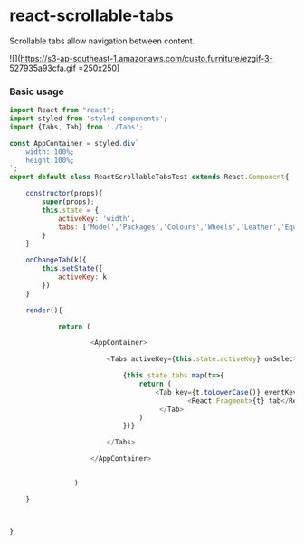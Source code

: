 # react-scrollable-tabs
Scrollable tabs allow navigation between content.

![](https://s3-ap-southeast-1.amazonaws.com/custo.furniture/ezgif-3-527935a93cfa.gif =250x250)


### Basic usage
```javascript
import React from "react";
import styled from 'styled-components';
import {Tabs, Tab} from './Tabs';

const AppContainer = styled.div`
	width: 100%;
	height:100%;
`;
export default class ReactScrollableTabsTest extends React.Component{

	constructor(props){
		super(props);
		this.state = {
			activeKey: 'width',
			tabs: ['Model','Packages','Colours','Wheels','Leather','Equipment','Personalise']
		}
	}

	onChangeTab(k){
		this.setState({
			activeKey: k
		})
	}

	render(){

			return (

					<AppContainer>

						<Tabs activeKey={this.state.activeKey} onSelect={k => this.onChangeTab(k)}>

							{this.state.tabs.map(t=>{
								return (
									<Tab key={t.toLowerCase()} eventKey={t.toLowerCase()} title={t}>
											<React.Fragment>{t} tab</React.Fragment>
									 </Tab>
								)
							})}

						</Tabs>

					</AppContainer>


				)

	}



}

```

